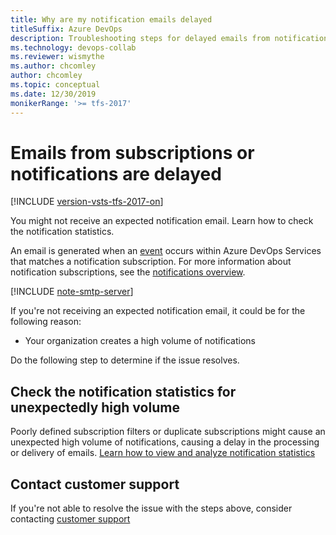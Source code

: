 ```yaml
---
title: Why are my notification emails delayed
titleSuffix: Azure DevOps 
description: Troubleshooting steps for delayed emails from notifications in Azure DevOps.
ms.technology: devops-collab
ms.reviewer: wismythe
ms.author: chcomley
author: chcomley
ms.topic: conceptual
ms.date: 12/30/2019 
monikerRange: '>= tfs-2017'
---
```



# Emails from subscriptions or notifications are delayed

[!INCLUDE [version-vsts-tfs-2017-on](../includes/version-tfs-2017-through-vsts.md)]

You might not receive an expected notification email. Learn how to check the notification statistics.

An email is generated when an [event](oob-supported-event-types.md) occurs within Azure DevOps Services that matches a notification subscription. For more information about notification subscriptions, see the [notifications overview](about-notifications.md).

[!INCLUDE [note-smtp-server](includes/note-smtp-server.md)]

If you're not receiving an expected notification email, it could be for the following reason:

* Your organization creates a high volume of notifications

Do the following step to determine if the issue resolves.

## Check the notification statistics for unexpectedly high volume

Poorly defined subscription filters or duplicate subscriptions might cause an unexpected high volume of notifications, causing a delay in the processing or delivery of emails. [Learn how to view and analyze notification statistics](view-organization-notification-statistics.md)

## Contact customer support

If you're not able to resolve the issue with the steps above, consider contacting [customer support](troubleshoot-contact-support.md)